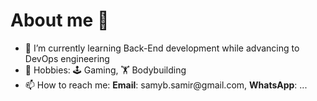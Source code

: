 # About me 👋

- 🌱 I’m currently learning Back-End development while advancing to DevOps engineering
- 🎨 Hobbies: 🕹️ Gaming, 🏋 Bodybuilding
- 📫 How to reach me: __Email__: samyb.samir&#8203;@gmail.com, __WhatsApp__: ...  
